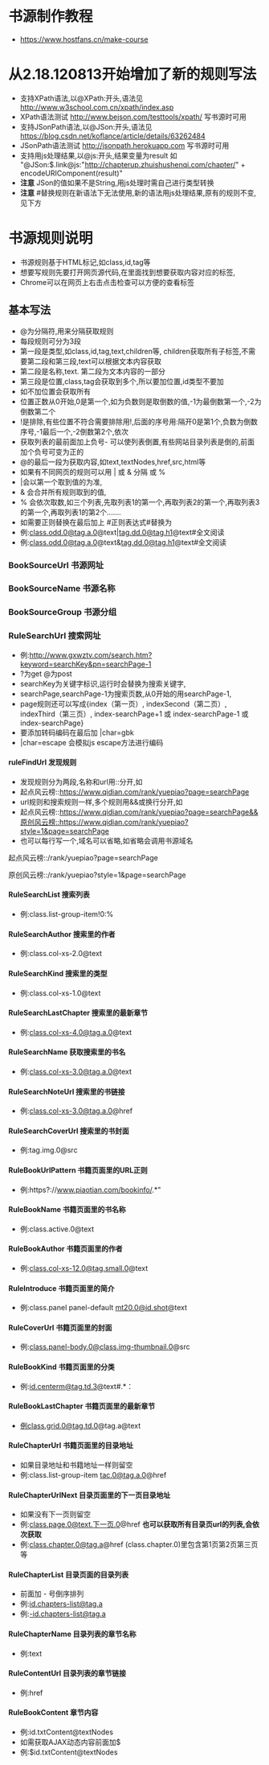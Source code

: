 # 书源制作教程
- https://www.hostfans.cn/make-course

# 从2.18.120813开始增加了新的规则写法
- 支持XPath语法,以@XPath:开头,语法见 http://www.w3school.com.cn/xpath/index.asp
- XPath语法测试 http://www.bejson.com/testtools/xpath/ 写书源时可用
- 支持JSonPath语法,以@JSon:开头,语法见 https://blog.csdn.net/koflance/article/details/63262484
- JSonPath语法测试 http://jsonpath.herokuapp.com 写书源时可用
- 支持用js处理结果,以@js:开头,结果变量为result 如 "@JSon:$.link@js:"http://chapterup.zhuishushenqi.com/chapter/" + encodeURIComponent(result)"
- **注意** JSon的值如果不是String,用js处理时需自己进行类型转换
- **注意** #替换规则在新语法下无法使用,新的语法用js处理结果,原有的规则不变,见下方

# 书源规则说明
- 书源规则基于HTML标记,如class,id,tag等
- 想要写规则先要打开网页源代码,在里面找到想要获取内容对应的标签,
- Chrome可以在网页上右击点击检查可以方便的查看标签

## 基本写法
- @为分隔符,用来分隔获取规则
- 每段规则可分为3段
- 第一段是类型,如class,id,tag,text,children等, children获取所有子标签,不需要第二段和第三段,text可以根据文本内容获取
- 第二段是名称,text. 第二段为文本内容的一部分
- 第三段是位置,class,tag会获取到多个,所以要加位置,id类型不要加
- 如不加位置会获取所有
- 位置正数从0开始,0是第一个,如为负数则是取倒数的值,-1为最倒数第一个,-2为倒数第二个
- !是排除,有些位置不符合需要排除用!,后面的序号用:隔开0是第1个,负数为倒数序号,-1最后一个,-2倒数第2个,依次
- 获取列表的最前面加上负号- 可以使列表倒置,有些网站目录列表是倒的,前面加个负号可变为正的
- @的最后一段为获取内容,如text,textNodes,href,src,html等
- 如果有不同网页的规则可以用 | 或 & 分隔 或 %
- |会以第一个取到值的为准,
- & 会合并所有规则取到的值,
- % 会依次取数,如三个列表,先取列表1的第一个,再取列表2的第一个,再取列表3的第一个,再取列表1的第2个.......
- 如需要正则替换在最后加上 #正则表达式#替换为
- 例:class.odd.0@tag.a.0@text|tag.dd.0@tag.h1@text#全文阅读
- 例:class.odd.0@tag.a.0@text&tag.dd.0@tag.h1@text#全文阅读

### BookSourceUrl 书源网址
### BookSourceName 书源名称
### BookSourceGroup 书源分组
### RuleSearchUrl 搜索网址
- 例:http://www.gxwztv.com/search.htm?keyword=searchKey&pn=searchPage-1
- ?为get @为post
- searchKey为关键字标识,运行时会替换为搜索关键字,
- searchPage,searchPage-1为搜索页数,从0开始的用searchPage-1,
- page规则还可以写成{index（第一页）, indexSecond（第二页）, indexThird（第三页）, index-searchPage+1 或 index-searchPage-1 或 index-searchPage}
- 要添加转码编码在最后加 |char=gbk
- |char=escape 会模拟js escape方法进行编码

#### ruleFindUrl 发现规则
- 发现规则分为两段,名称和url用::分开,如
- 起点风云榜::https://www.qidian.com/rank/yuepiao?page=searchPage
- url规则和搜索规则一样,多个规则用&&或换行分开,如
- 起点风云榜::https://www.qidian.com/rank/yuepiao?page=searchPage&&原创风云榜::https://www.qidian.com/rank/yuepiao?style=1&page=searchPage
- 也可以每行写一个,域名可以省略,如省略会调用书源域名

起点风云榜::/rank/yuepiao?page=searchPage

原创风云榜::/rank/yuepiao?style=1&page=searchPage

#### RuleSearchList 搜索列表
- 例:class.list-group-item!0:%

#### RuleSearchAuthor 搜索里的作者
- 例:class.col-xs-2.0@text

#### RuleSearchKind 搜索里的类型
- 例:class.col-xs-1.0@text

#### RuleSearchLastChapter 搜索里的最新章节
- 例:class.col-xs-4.0@tag.a.0@text

#### RuleSearchName 获取搜索里的书名
- 例:class.col-xs-3.0@tag.a.0@text

#### RuleSearchNoteUrl 搜索里的书链接
- 例:class.col-xs-3.0@tag.a.0@href

#### RuleSearchCoverUrl 搜索里的书封面
- 例:tag.img.0@src

#### RuleBookUrlPattern 书籍页面里的URL正则
- 例:https?://www.piaotian.com/bookinfo/.*"

#### RuleBookName 书籍页面里的书名称
- 例:class.active.0@text

#### RuleBookAuthor 书籍页面里的作者
- 例:class.col-xs-12.0@tag.small.0@text

#### RuleIntroduce 书籍页面里的简介
- 例:class.panel panel-default mt20.0@id.shot@text

#### RuleCoverUrl 书籍页面里的封面
- 例:class.panel-body.0@class.img-thumbnail.0@src

#### RuleBookKind 书籍页面里的分类
- 例:id.centerm@tag.td.3@text#.*：

#### RuleBookLastChapter 书籍页面里的最新章节
- 例class.grid.0@tag.td.0@tag.a@text

#### RuleChapterUrl 书籍页面里的目录地址
- 如果目录地址和书籍地址一样则留空
- 例:class.list-group-item tac.0@tag.a.0@href

#### RuleChapterUrlNext 目录页面里的下一页目录地址
- 如果没有下一页则留空
- 例:class.page.0@text.下一页.0@href
**也可以获取所有目录页url的列表,会依次获取**
- 例:class.chapter.0@tag.a@href  (class.chapter.0)里包含第1页第2页第三页等

#### RuleChapterList 目录页面的目录列表
- 前面加 - 号倒序排列
- 例:id.chapters-list@tag.a
- 例:-id.chapters-list@tag.a

#### RuleChapterName 目录列表的章节名称
- 例:text

#### RuleContentUrl 目录列表的章节链接
- 例:href

#### RuleBookContent 章节内容
- 例:id.txtContent@textNodes
- 如需获取AJAX动态内容前面加$
- 例:$id.txtContent@textNodes
